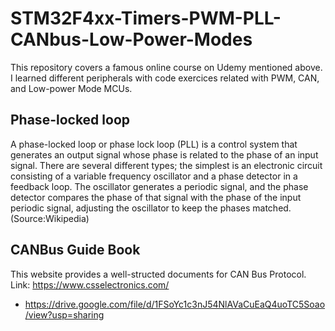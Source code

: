 # STM32F4xx-Timers-PWM-PLL-CANbus-Low-Power-Modes
This repository covers a famous online course on Udemy mentioned above. I learned different peripherals with code exercices related with PWM, CAN, and Low-power Mode MCUs.
## Phase-locked loop
A phase-locked loop or phase lock loop (PLL) is a control system that generates an output signal whose phase is related to the phase of an input signal. 
There are several different types; the simplest is an electronic circuit consisting of a variable frequency oscillator and a phase detector in a feedback loop. 
The oscillator generates a periodic signal, and the phase detector compares the phase of that signal with the phase of the input periodic signal, 
adjusting the oscillator to keep the phases matched. (Source:Wikipedia)

## CANBus Guide Book
This website provides a well-structed documents for CAN Bus Protocol. Link: https://www.csselectronics.com/
- https://drive.google.com/file/d/1FSoYc1c3nJ54NlAVaCuEaQ4uoTC5Soao/view?usp=sharing

